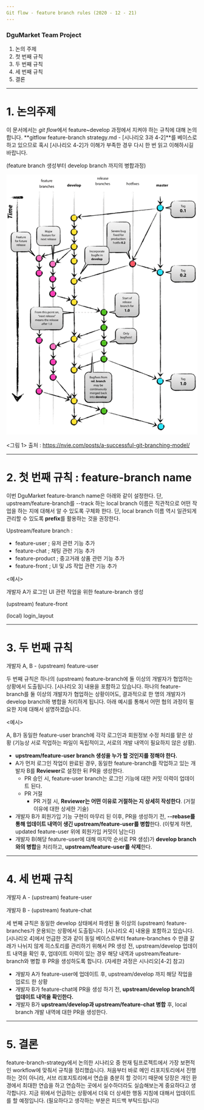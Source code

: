 ```yaml
---
Git flow - feature branch rules (2020 - 12 - 21)
---
```


### DguMarket Team Project 

1. 논의 주제
2. 첫 번째 규칙 
3. 두 번째 규칙
4. 세 번째 규칙
5. 결론

---

# 1. 논의주제

이 문서에서는 *git flow*에서 feature~develop 과정에서 지켜야 하는 규칙에 대해 논의합니다. **gitflow feature-branch strategy.md - [시나리오 3과 4-2]**를 베이스로 하고 있으므로 혹시 [시나리오 4-2]가 이해가 부족한 경우 다시 한 번 읽고 이해하시길 바랍니다. 

(feature branch 생성부터 develop branch 까지의 병합과정)

![[1]img1](./image/1_img1.png)

<그림 1> 출처 : https://nvie.com/posts/a-successful-git-branching-model/

---

# 2. 첫 번째 규칙 : feature-branch name

이번 DguMarket feature-branch name은 아래와 같이 설정한다. 단, upstream/feature-branch를 --track 하는 local branch 이름은 직관적으로 어떤 작업을 하는 지에 대해서 알 수 있도록 구체화 한다. 단, local branch 이름 역시 일관되게 관리할 수 있도록 **prefix**를 활용하는 것을 권장한다. 

Upstream/feature branch :

- feature-user ; 유저 관련 기능 추가
- feature-chat ; 채팅 관련 기능 추가
- feature-product ; 중고거래 상품 관련 기능 추가
- feature-front ; UI 및 JS 작업 관련 기능 추가

<예시> 

개발자 A가 로그인 UI 관련 작업을 위한 feature-branch 생성 

(upstream) feature-front

(local) login_layout 

---

# 3. 두 번째 규칙  

개발자 A, B  - (upstream) feature-user

두 번째 규칙은 하나의 (upstream) feature-branch에 둘 이상의 개발자가 협업하는 상황에서 도출됩니다. [시나리오 3] 내용을 포함하고 있습니다. 하나의 feature-branch를 둘 이상의 개발자가 협업하는 상황이어도, 결과적으로 한 명의 개발자가 develop branch와 병합을 처리하게 됩니다. 아래 예시를 통해서 어떤 협의 과정이 필요한 지에 대해서 설명하겠습니다. 

<예시>

A, B가 동일한 feature-user branch에 각각 로그인과 회원정보 수정 처리를 맡은 상황 (기능상 서로 작업하는 파일이 독립적이고, 서로의 개발 내역이 필요하지 않은 상황). 

- **upstream/feature-user branch 생성을 누가 할 것인지를 정해야 한다.**
- A가 먼저 로그인 작업이 완료된 경우, 동일한 feature-branch를 작업하고 있는 개발자 B를 **Reviewer**로 설정한 뒤 PR을 생성한다. 
  - PR 승인 시, feature-user branch는 로그인 기능에 대한 커밋 이력이 업데이트 된다. 
  - PR 거절 
    - PR 거절 시, **Reviewer는 어떤 이유로 거절하는 지 상세히 작성한다**. (거절 이유에 대한 상세한 기술)
- 개발자 B가 회원가입 기능 구현이 마무리 된 이후, PR을 생성하기 전, **--rebase를 통해 업데이트 내역이 생긴 upstream/feature-user를 병합**한다. (이렇게 하면, updated feature-user 위에 회원가입 커밋이 남는다) 
- 개발자 B(해당 feature-user에 대해 마지막 순서로 PR 생성)가 **develop branch와의 병합**을 처리하고, **upstream/feature-user를 삭제**한다. 

---

# 4. 세 번째 규칙

개발자 A - (upstream) feature-user

개발자 B - (upstream) feature-chat 

세 번째 규칙은 동일한 develop 상태에서 파생된 둘 이상의 (upstream) feature-branches가 운용되는 상황에서 도출됩니다. [시나리오 4] 내용을 포함하고 있습니다. [시나리오 4]에서 언급한 것과 같이 동일 베이스로부터 feature-branches 수 만큼 갈래가 나뉘지 않게 히스토리를 관리하기 위해서 PR 생성 전, upstream/develop 업데이트 내역을 확인 후, 업데이트 이력이 있는 경우 해당 내역과 upstream/feature-branch와 병합 후 PR을 생성하도록 합니다. (자세한 과정은 시나리오[4-2] 참고)

- 개발자 A가 feature-user에 업데이트 후, upstream/develop 까지 해당 작업을 업로드 한 상황
- 개발자 B가 feature-chat에 PR을 생성 하기 전, **upstream/develop branch의 업데이트 내역을 확인한다.**
- 개발자 B가 **upstream/develop과 upstream/feature-chat 병합** 후, local branch 개발 내역에 대한 PR을 생성한다.

___

# 5. 결론

feature-branch-strategy에서 논의한 시나리오 중 현재 팀프로젝트에서 가장 보편적인 workflow에 맞춰서 규칙을 정리했습니다. 처음부터 바로 메인 리포지토리에서 진행하는 것이 아니라, 서브 리포지토리에서 연습을 충분히 할 것이기 때문에 당장은 개인 환경에서 최대한 연습을 하고 연습하는 곳에서 실수하더라도 실습해보는게 중요하다고 생각합니다. 지금 위에서 언급하는 상황에서 더욱 더 상세한 행동 지침에 대해서 업데이트를 할 예정입니다. (필요하다고 생각하는 부분은 피드백 부탁드립니다) 





